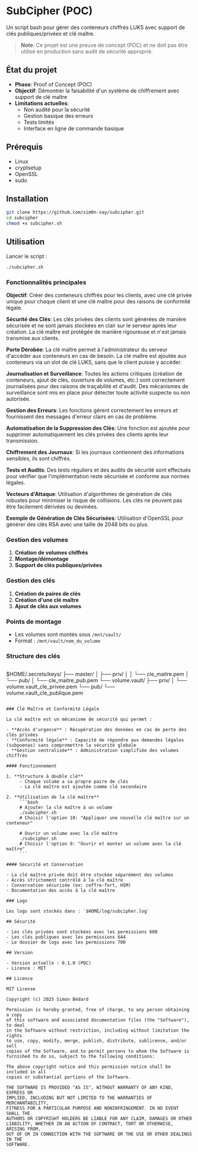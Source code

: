 # SubCipher (POC)

Un script bash pour gérer des conteneurs chiffrés LUKS avec support de clés publiques/privées et clé maître.

> **Note**: Ce projet est une preuve de concept (POC) et ne doit pas être utilisé en production sans audit de sécurité approprié.

## État du projet

- **Phase**: Proof of Concept (POC)
- **Objectif**: Démontrer la faisabilité d'un système de chiffrement avec support de clé maître
- **Limitations actuelles**:
    - Non audité pour la sécurité
    - Gestion basique des erreurs
    - Tests limités
    - Interface en ligne de commande basique

## Prérequis

- Linux
- cryptsetup
- OpenSSL
- sudo

## Installation

```bash
git clone https://github.com/sim0n-say/subcipher.git
cd subcipher
chmod +x subcipher.sh
```

## Utilisation

Lancer le script :
```bash
./subcipher.sh
```

### Fonctionnalités principales

**Objectif**: Créer des conteneurs chiffrés pour les clients, avec une clé privée unique pour chaque client et une clé maître pour des raisons de conformité légale.

**Sécurité des Clés**:
Les clés privées des clients sont générées de manière sécurisée et ne sont jamais stockées en clair sur le serveur après leur création. La clé maître est protégée de manière rigoureuse et n'est jamais transmise aux clients.

**Porte Dérobée**:
La clé maître permet à l'administrateur du serveur d'accéder aux conteneurs en cas de besoin. La clé maître est ajoutée aux conteneurs via un slot de clé LUKS, sans que le client puisse y accéder.

**Journalisation et Surveillance**:
Toutes les actions critiques (création de conteneurs, ajout de clés, ouverture de volumes, etc.) sont correctement journalisées pour des raisons de traçabilité et d'audit. Des mécanismes de surveillance sont mis en place pour détecter toute activité suspecte ou non autorisée.

**Gestion des Erreurs**:
Les fonctions gèrent correctement les erreurs et fournissent des messages d'erreur clairs en cas de problème.

**Automatisation de la Suppression des Clés**:
Une fonction est ajoutée pour supprimer automatiquement les clés privées des clients après leur transmission.

**Chiffrement des Journaux**:
Si les journaux contiennent des informations sensibles, ils sont chiffrés.

**Tests et Audits**:
Des tests réguliers et des audits de sécurité sont effectués pour vérifier que l'implémentation reste sécurisée et conforme aux normes légales.

**Vecteurs d'Attaque**:
Utilisation d'algorithmes de génération de clés robustes pour minimiser le risque de collisions. Les clés ne peuvent pas être facilement dérivées ou devinées.

**Exemple de Génération de Clés Sécurisées**:
Utilisation d'OpenSSL pour générer des clés RSA avec une taille de 2048 bits ou plus.

### Gestion des volumes

1. **Création de volumes chiffrés**
2. **Montage/démontage**
3. **Support de clés publiques/privées**

### Gestion des clés

1. **Création de paires de clés**
2. **Création d'une clé maître**
3. **Ajout de clés aux volumes**

### Points de montage

- Les volumes sont montés sous `/mnt/vault/`
- Format : `/mnt/vault/nom_du_volume`

### Structure des clés

```
```
$HOME/.secrets/keys/
├── master/
│   ├── priv/
│   │   └── cle_maitre.pem
│   └── pub/
│       └── cle_maitre_pub.pem
└── volume.vault/
    ├── priv/
    │   └── volume.vault_cle_privee.pem
    └── pub/
        └── volume.vault_cle_publique.pem
```

### Clé Maître et Conformité Légale

La clé maître est un mécanisme de sécurité qui permet :

- **Accès d'urgence** : Récupération des données en cas de perte des clés privées
- **Conformité légale** : Capacité de répondre aux demandes légales (subpoenas) sans compromettre la sécurité globale
- **Gestion centralisée** : Administration simplifiée des volumes chiffrés

#### Fonctionnement

1. **Structure à double clé**
     - Chaque volume a sa propre paire de clés
     - La clé maître est ajoutée comme clé secondaire

2. **Utilisation de la clé maître**
     ```bash
     # Ajouter la clé maître à un volume
     ./subcipher.sh
     # Choisir l'option 10: "Appliquer une nouvelle clé maître sur un conteneur"

     # Ouvrir un volume avec la clé maître
     ./subcipher.sh
     # Choisir l'option 9: "Ouvrir et monter un volume avec la clé maître"
     ```

#### Sécurité et Conservation

- La clé maître privée doit être stockée séparément des volumes
- Accès strictement contrôlé à la clé maître
- Conservation sécurisée (ex: coffre-fort, HSM)
- Documentation des accès à la clé maître

### Logs

Les logs sont stockés dans : `$HOME/log/subcipher.log`

## Sécurité

- Les clés privées sont stockées avec les permissions 600
- Les clés publiques avec les permissions 644
- Le dossier de logs avec les permissions 700

## Version

- Version actuelle : 0.1.0 (POC)
- Licence : MIT

## Licence

MIT License

Copyright (c) 2025 Simon Bédard

Permission is hereby granted, free of charge, to any person obtaining a copy
of this software and associated documentation files (the "Software"), to deal
in the Software without restriction, including without limitation the rights
to use, copy, modify, merge, publish, distribute, sublicense, and/or sell
copies of the Software, and to permit persons to whom the Software is
furnished to do so, subject to the following conditions:

The above copyright notice and this permission notice shall be included in all
copies or substantial portions of the Software.

THE SOFTWARE IS PROVIDED "AS IS", WITHOUT WARRANTY OF ANY KIND, EXPRESS OR
IMPLIED, INCLUDING BUT NOT LIMITED TO THE WARRANTIES OF MERCHANTABILITY,
FITNESS FOR A PARTICULAR PURPOSE AND NONINFRINGEMENT. IN NO EVENT SHALL THE
AUTHORS OR COPYRIGHT HOLDERS BE LIABLE FOR ANY CLAIM, DAMAGES OR OTHER
LIABILITY, WHETHER IN AN ACTION OF CONTRACT, TORT OR OTHERWISE, ARISING FROM,
OUT OF OR IN CONNECTION WITH THE SOFTWARE OR THE USE OR OTHER DEALINGS IN THE
SOFTWARE.
